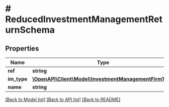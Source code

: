 # # ReducedInvestmentManagementReturnSchema

## Properties

Name | Type | Description | Notes
------------ | ------------- | ------------- | -------------
**ref** | **string** |  |
**im_type** | [**\OpenAPI\Client\Model\InvestmentManagementFirmType**](InvestmentManagementFirmType.md) |  | [optional]
**name** | **string** |  |

[[Back to Model list]](../../README.md#models) [[Back to API list]](../../README.md#endpoints) [[Back to README]](../../README.md)
